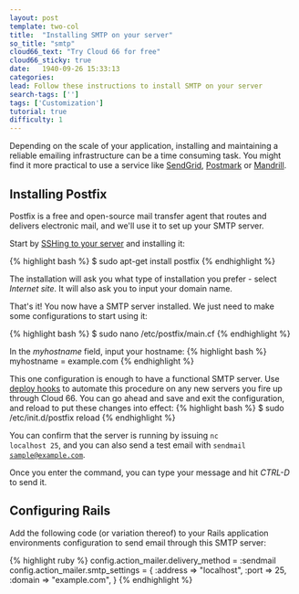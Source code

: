 ```yaml
---
layout: post
template: two-col
title:  "Installing SMTP on your server"
so_title: "smtp"
cloud66_text: "Try Cloud 66 for free"
cloud66_sticky: true
date:   1940-09-26 15:33:13
categories: 
lead: Follow these instructions to install SMTP on your server
search-tags: ['']
tags: ['Customization']
tutorial: true
difficulty: 1
---
```


Depending on the scale of your application, installing and maintaining a reliable emailing infrastructure can be a time consuming task. You might find it more practical to use a service like [SendGrid](http://sendgrid.com), [Postmark](https://postmarkapp.com/) or [Mandrill](http://mandrill.com/).

## Installing Postfix

Postfix is a free and open-source mail transfer agent that routes and delivers electronic mail, and we'll use it to set up your SMTP server.

Start by [SSHing to your server](/how-to/shell-to-your-servers.html) and installing it:

{% highlight bash %}
$ sudo apt-get install postfix
{% endhighlight %}

The installation will ask you what type of installation you prefer - select _Internet site_. It will also ask you to input your domain name.

That's it! You now have a SMTP server installed. We just need to make some configurations to start using it:

{% highlight bash %}
$ sudo nano /etc/postfix/main.cf
{% endhighlight %}

In the _myhostname_ field, input your hostname:
{% highlight bash %}
myhostname = example.com
{% endhighlight %}

This one configuration is enough to have a functional SMTP server. Use [deploy hooks](/stack-features/deploy-hooks.html) to automate this procedure on any new servers you fire up through Cloud 66. You can go ahead and save and exit the configuration, and reload to put these changes into effect:
{% highlight bash %}
$ sudo /etc/init.d/postfix reload
{% endhighlight %}

You can confirm that the server is running by issuing <code>nc localhost 25</code>, and you can also send a test email with <code>sendmail sample@example.com</code>.

Once you enter the command, you can type your message and hit _CTRL-D_ to send it.

## Configuring Rails

Add the following code (or variation thereof) to your Rails application environments configuration to send email through this SMTP server:

{% highlight ruby %}
config.action_mailer.delivery_method = :sendmail
config.action_mailer.smtp_settings = {
  :address => "localhost",
  :port => 25,
  :domain => "example.com",
}
{% endhighlight %}
